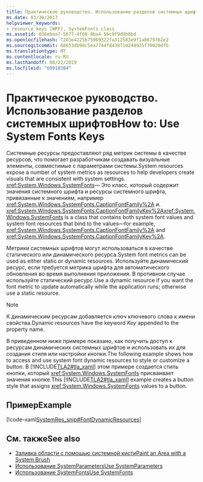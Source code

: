```yaml
---
title: Практическое руководство. Использование разделов системных шрифтов
ms.date: 03/30/2017
helpviewer_keywords:
- resource keys [WPF], SystemFonts class
ms.assetid: 036ebea7-5677-4f60-8ba4-56c9f9d9b8bd
ms.openlocfilehash: 7283e4225b75909322fa312583e9f1a0679762e2
ms.sourcegitcommit: 68653db98c5ea7744fd438710248935f70020dfb
ms.translationtype: MT
ms.contentlocale: ru-RU
ms.lasthandoff: 08/22/2019
ms.locfileid: "69918384"
---
```

# <a name="how-to-use-system-fonts-keys"></a><span data-ttu-id="09eea-102">Практическое руководство. Использование разделов системных шрифтов</span><span class="sxs-lookup"><span data-stu-id="09eea-102">How to: Use System Fonts Keys</span></span>
<span data-ttu-id="09eea-103">Системные ресурсы предоставляют ряд метрик системы в качестве ресурсов, что помогает разработчикам создавать визуальные элементы, совместимые с параметрами системы.</span><span class="sxs-lookup"><span data-stu-id="09eea-103">System resources expose a number of system metrics as resources to help developers create visuals that are consistent with system settings.</span></span> <span data-ttu-id="09eea-104"><xref:System.Windows.SystemFonts>— Это класс, который содержит значения системного шрифта и ресурсы системного шрифта, привязанные к значениям, например <xref:System.Windows.SystemFonts.CaptionFontFamily%2A> и. <xref:System.Windows.SystemFonts.CaptionFontFamilyKey%2A></span><span class="sxs-lookup"><span data-stu-id="09eea-104"><xref:System.Windows.SystemFonts> is a class that contains both system font values and system font resources that bind to the values—for example, <xref:System.Windows.SystemFonts.CaptionFontFamily%2A> and <xref:System.Windows.SystemFonts.CaptionFontFamilyKey%2A>.</span></span>  
  
 <span data-ttu-id="09eea-105">Метрики системных шрифтов могут использоваться в качестве статического или динамического ресурса.</span><span class="sxs-lookup"><span data-stu-id="09eea-105">System font metrics can be used as either static or dynamic resources.</span></span> <span data-ttu-id="09eea-106">Используйте динамический ресурс, если требуется метрика шрифта для автоматического обновления во время выполнения приложения. В противном случае используйте статический ресурс.</span><span class="sxs-lookup"><span data-stu-id="09eea-106">Use a dynamic resource if you want the font metric to update automatically while the application runs; otherwise use a static resource.</span></span>  
  
> [!NOTE]
> <span data-ttu-id="09eea-107">К динамическим ресурсам добавляется *ключ* ключевого слова к имени свойства.</span><span class="sxs-lookup"><span data-stu-id="09eea-107">Dynamic resources have the keyword *Key* appended to the property name.</span></span>  
  
 <span data-ttu-id="09eea-108">В приведенном ниже примере показано, как получить доступ к ресурсам динамических системных шрифтов и использовать их для создания стиля или настройки кнопки.</span><span class="sxs-lookup"><span data-stu-id="09eea-108">The following example shows how to access and use system font dynamic resources to style or customize a button.</span></span> <span data-ttu-id="09eea-109">В [!INCLUDE[TLA2#tla_xaml](../../../../includes/tla2sharptla-xaml-md.md)] этом примере создается стиль кнопки, который <xref:System.Windows.SystemFonts> присваивает значения кнопке.</span><span class="sxs-lookup"><span data-stu-id="09eea-109">This [!INCLUDE[TLA2#tla_xaml](../../../../includes/tla2sharptla-xaml-md.md)] example creates a button style that assigns <xref:System.Windows.SystemFonts> values to a button.</span></span>  
  
## <a name="example"></a><span data-ttu-id="09eea-110">Пример</span><span class="sxs-lookup"><span data-stu-id="09eea-110">Example</span></span>  
 [!code-xaml[SystemRes_snip#FontDynamicResources](~/samples/snippets/csharp/VS_Snippets_Wpf/SystemRes_snip/CSharp/MyApp.xaml#fontdynamicresources)]  
  
## <a name="see-also"></a><span data-ttu-id="09eea-111">См. также</span><span class="sxs-lookup"><span data-stu-id="09eea-111">See also</span></span>

- [<span data-ttu-id="09eea-112">Заливка области с помощью системной кисти</span><span class="sxs-lookup"><span data-stu-id="09eea-112">Paint an Area with a System Brush</span></span>](../graphics-multimedia/how-to-paint-an-area-with-a-system-brush.md)
- [<span data-ttu-id="09eea-113">Использование SystemParameters</span><span class="sxs-lookup"><span data-stu-id="09eea-113">Use SystemParameters</span></span>](how-to-use-systemparameters.md)
- [<span data-ttu-id="09eea-114">Использование SystemFonts</span><span class="sxs-lookup"><span data-stu-id="09eea-114">Use SystemFonts</span></span>](how-to-use-systemfonts.md)
